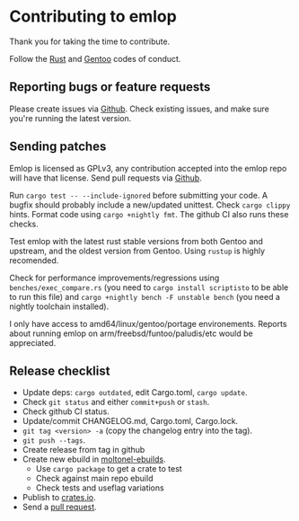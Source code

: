 # Contributing to emlop

Thank you for taking the time to contribute.

Follow the [Rust](https://www.rust-lang.org/en-US/conduct.html) and
[Gentoo](https://wiki.gentoo.org/wiki/Project:Council/Code_of_conduct) codes of conduct.

## Reporting bugs or feature requests

Please create issues via [Github](https://github.com/vincentdephily/emlop/issues). Check existing
issues, and make sure you're running the latest version.

## Sending patches

Emlop is licensed as GPLv3, any contribution accepted into the emlop repo will have that license.
Send pull requests via [Github](https://github.com/vincentdephily/emlop).

Run `cargo test -- --include-ignored` before submitting your code. A bugfix should probably
include a new/updated unittest. Check `cargo clippy` hints. Format code using `cargo +nightly fmt`. The
github CI also runs these checks.

Test emlop with the latest rust stable versions from both Gentoo and upstream, and the oldest
version from Gentoo. Using `rustup` is highly recomended.

Check for performance improvements/regressions using `benches/exec_compare.rs` (you need to
`cargo install scriptisto` to be able to run this file) and `cargo +nightly bench -F unstable bench`
(you need a nightly toolchain installed).

I only have access to amd64/linux/gentoo/portage environements. Reports about running emlop on
arm/freebsd/funtoo/paludis/etc would be appreciated.

## Release checklist

* Update deps: `cargo outdated`, edit Cargo.toml, `cargo update`.
* Check `git status` and either `commit+push` or `stash`.
* Check github CI status.
* Update/commit CHANGELOG.md, Cargo.toml, Cargo.lock.
* `git tag <version> -a` (copy the changelog entry into the tag).
* `git push --tags`.
* Create release from tag in github
* Create new ebuild in [moltonel-ebuilds](https://github.com/vincentdephily/moltonel-ebuilds).
  - Use `cargo package` to get a crate to test
  - Check against main repo ebuild
  - Check tests and useflag variations
* Publish to [crates.io](https://crates.io/).
* Send a [pull request](https://github.com/gentoo/gentoo/pulls).

